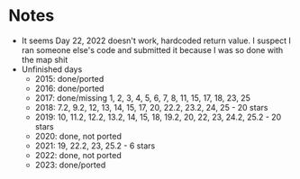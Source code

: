 # Notes

- It seems Day 22, 2022 doesn't work, hardcoded return value. I suspect I ran someone else's code and submitted it because I was so done with the map shit
- Unfinished days
  - 2015: done/ported
  - 2016: done/ported
  - 2017: done/missing 1, 2, 3, 4, 5, 6, 7, 8, 11, 15, 17, 18, 23, 25 
  - 2018: 7.2, 9.2, 12, 13, 14, 15, 17, 20, 22.2, 23.2, 24, 25 - 20 stars
  - 2019: 10, 11.2, 12.2, 13.2, 14, 15, 18, 19.2, 20, 22, 23, 24.2, 25.2 - 20 stars
  - 2020: done, not ported
  - 2021: 19, 22.2, 23, 25.2 - 6 stars
  - 2022: done, not ported
  - 2023: done/ported